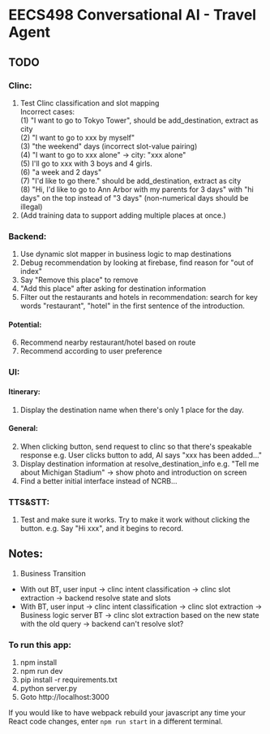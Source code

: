 # EECS498 Conversational AI - Travel Agent

## TODO
### Clinc:
1. Test Clinc classification and slot mapping   
   Incorrect cases:   
   (1) "I want to go to Tokyo Tower", should be add_destination, extract as city   
   (2) "I want to go to xxx by myself"   
   (3) "the weekend" days (incorrect slot-value pairing)   
   (4) "I want to go to xxx alone" -> city: "xxx alone"   
   (5) I'll go to xxx with 3 boys and 4 girls.   
   (6) "a week and 2 days"   
   (7) "I'd like to go there." should be add_destination, extract as city  
   (8) "Hi, I'd like to go to Ann Arbor with my parents for 3 days" with "hi days" on the top instead of "3 days" (non-numerical days should be illegal)   
2. (Add training data to support adding multiple places at once.)


### Backend:
1. Use dynamic slot mapper in business logic to map destinations
2. Debug recommendation by looking at firebase, find reason for "out of index"
3. Say "Remove this place" to remove
4. "Add this place" after asking for destination information
5. Filter out the restaurants and hotels in recommendation:
   search for key words "restaurant", "hotel" in the first sentence of the introduction.
#### Potential:
6. Recommend nearby restaurant/hotel based on route
7. Recommend according to user preference
### UI:
#### Itinerary:
1. Display the destination name when there's only 1 place for the day.
#### General:
2. When clicking button, send request to clinc so that there's speakable response
   e.g. User clicks button to add, AI says "xxx has been added..."
3. Display destination information at resolve_destination_info
   e.g. "Tell me about Michigan Stadium" -> show photo and introduction on screen
4. Find a better initial interface instead of NCRB...
### TTS&STT:
1. Test and make sure it works. Try to make it work without clicking the button.
   e.g. Say "Hi xxx", and it begins to record.


## Notes:
1. Business Transition
- With out BT, user input -> clinc intent classification -> clinc slot extraction -> backend resolve state and slots
- With BT, user input -> clinc intent classification -> clinc slot extraction -> Business logic server BT -> clinc slot extraction based on the new state with the old query -> backend can't resolve slot?


### To run this app:
1. npm install
2. npm run dev
3. pip install -r requirements.txt
4. python server.py
5. Goto http://localhost:3000

If you would like to have webpack rebuild your javascript any time your React code changes, enter `npm run start` in a different terminal.
